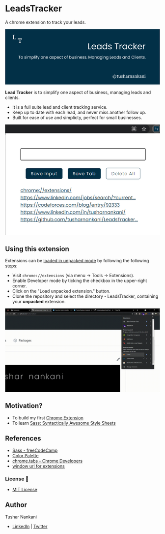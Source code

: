 # LeadsTracker

A chrome extension to track your leads.

![cover](assets/readme/poster_cover.png)

**Lead Tracker** is to simplify one aspect of business, managing leads and clients.

- It is a full suite lead and client tracking service.
- Keep up to date with each lead, and never miss another follow up.
- Built for ease of use and simplicty, perfect for small businesses.

![](assets/readme/ss.png)

## Using this extension

Extensions can be [loaded in unpacked mode](https://developer.chrome.com/extensions/getstarted#unpacked) by following the following steps:

- Visit `chrome://extensions` (via menu -> Tools -> Extensions).
- Enable Developer mode by ticking the checkbox in the upper-right corner.
- Click on the "Load unpacked extension." button.
- Clone the repository and select the directory - LeadsTracker, containing your **unpacked** extension.

![demo](assets/readme/lt-demo.gif)

## Motivation?

- To build my first [Chrome Extension](https://developer.chrome.com/docs/extensions/)
- To learn [Sass: Syntactically Awesome Style Sheets](https://sass-lang.com/)

## References

- [Sass - freeCodeCamp](https://www.freecodecamp.org/learn/front-end-libraries/sass/)
- [Color Palette](https://coolors.co/8ecae6-219ebc-023047-ffb703-fb8500)
- [chrome.tabs - Chrome Developers](https://developer.chrome.com/docs/extensions/reference/tabs/#get-the-current-tab)
- [window url for extensions](https://stackoverflow.com/a/17826527)

### License 📜

- [MIT License](/LICENSE)

## Author

Tushar Nankani

- [LinkedIn](https://www.linkedin.com/in/tusharnankani/) | [Twitter](https://twitter.com/tusharnankanii)
